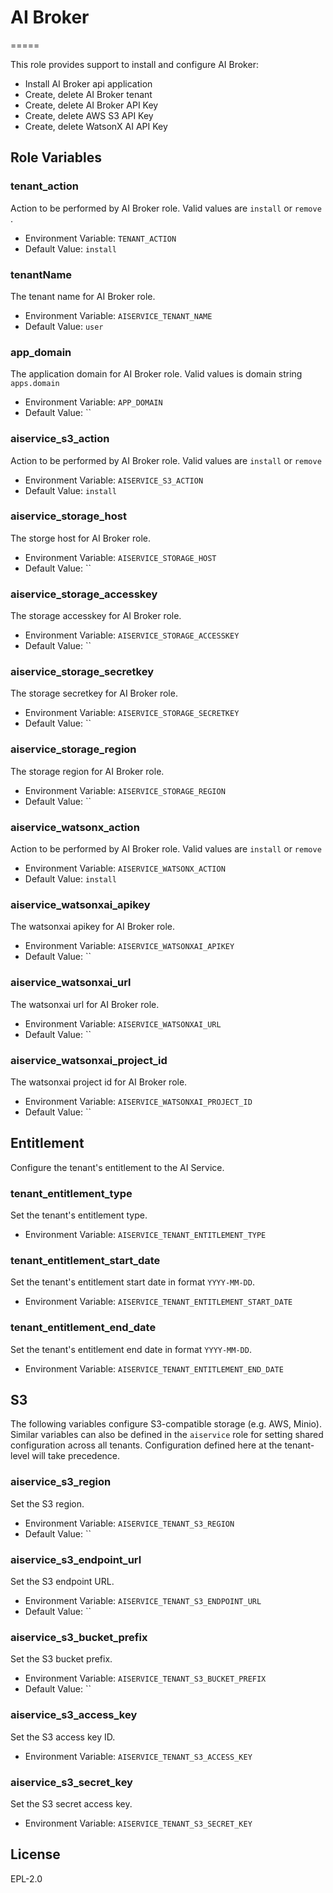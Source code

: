 # AI Broker
=====

This role provides support to install and configure AI Broker:

* Install AI Broker api application
* Create, delete AI Broker tenant
* Create, delete AI Broker API Key
* Create, delete AWS S3 API Key
* Create, delete WatsonX AI API Key

Role Variables
--------------

### tenant_action

Action to be performed by AI Broker role. Valid values are `install` or `remove` .

* Environment Variable: `TENANT_ACTION`
* Default Value: `install`

### tenantName

The tenant name for AI Broker role.

* Environment Variable: `AISERVICE_TENANT_NAME`
* Default Value: `user`

### app_domain

The application domain for AI Broker role. Valid values is domain string `apps.domain`

* Environment Variable: `APP_DOMAIN`
* Default Value: ``

### aiservice_s3_action

Action to be performed by AI Broker role. Valid values are `install` or `remove`

* Environment Variable: `AISERVICE_S3_ACTION`
* Default Value: `install`

### aiservice_storage_host

The storge host for AI Broker role.

* Environment Variable: `AISERVICE_STORAGE_HOST`
* Default Value: ``

### aiservice_storage_accesskey

The storage accesskey for AI Broker role.

* Environment Variable: `AISERVICE_STORAGE_ACCESSKEY`
* Default Value: ``

### aiservice_storage_secretkey

The storage secretkey for AI Broker role.

* Environment Variable: `AISERVICE_STORAGE_SECRETKEY`
* Default Value: ``

### aiservice_storage_region

The storage region for AI Broker role.

* Environment Variable: `AISERVICE_STORAGE_REGION`
* Default Value: ``

### aiservice_watsonx_action

Action to be performed by AI Broker role. Valid values are `install` or `remove`

* Environment Variable: `AISERVICE_WATSONX_ACTION`
* Default Value: `install`

### aiservice_watsonxai_apikey

The watsonxai apikey for AI Broker role.

* Environment Variable: `AISERVICE_WATSONXAI_APIKEY`
* Default Value: ``

### aiservice_watsonxai_url

The watsonxai url for AI Broker role.

* Environment Variable: `AISERVICE_WATSONXAI_URL`
* Default Value: ``

### aiservice_watsonxai_project_id

The watsonxai project id for AI Broker role.

* Environment Variable: `AISERVICE_WATSONXAI_PROJECT_ID`
* Default Value: ``

## Entitlement
Configure the tenant's entitlement to the AI Service.

### tenant_entitlement_type

Set the tenant's entitlement type.

* Environment Variable: `AISERVICE_TENANT_ENTITLEMENT_TYPE`

### tenant_entitlement_start_date

Set the tenant's entitlement start date in format `YYYY-MM-DD`.

* Environment Variable: `AISERVICE_TENANT_ENTITLEMENT_START_DATE`

### tenant_entitlement_end_date

Set the tenant's entitlement end date in format `YYYY-MM-DD`.

* Environment Variable: `AISERVICE_TENANT_ENTITLEMENT_END_DATE`

## S3
The following variables configure S3-compatible storage (e.g. AWS, Minio). Similar variables
can also be defined in the `aiservice` role for setting shared configuration
across all tenants. Configuration defined here at the tenant-level will take precedence.

### aiservice_s3_region

Set the S3 region.

* Environment Variable: `AISERVICE_TENANT_S3_REGION`
* Default Value: ``

### aiservice_s3_endpoint_url

Set the S3 endpoint URL.

* Environment Variable: `AISERVICE_TENANT_S3_ENDPOINT_URL`
* Default Value: ``

### aiservice_s3_bucket_prefix

Set the S3 bucket prefix.

* Environment Variable: `AISERVICE_TENANT_S3_BUCKET_PREFIX`
* Default Value: ``

### aiservice_s3_access_key

Set the S3 access key ID.

* Environment Variable: `AISERVICE_TENANT_S3_ACCESS_KEY`

### aiservice_s3_secret_key

Set the S3 secret access key.

* Environment Variable: `AISERVICE_TENANT_S3_SECRET_KEY`


License
-------

EPL-2.0
